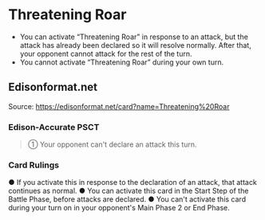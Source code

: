 # Threatening Roar

*   You can activate “Threatening Roar” in response to an attack, but the attack has already been declared so it will resolve normally. After that, your opponent cannot attack for the rest of the turn.
*   You cannot activate “Threatening Roar” during your own turn.

## Edisonformat.net

Source: https://edisonformat.net/card?name=Threatening%20Roar

### Edison-Accurate PSCT

> ① Your opponent can't declare an attack this turn.

### Card Rulings

● If you activate this in response to the declaration of an attack, that attack continues as normal.
● You can activate this card in the Start Step of the Battle Phase, before attacks are declared.
● You can't activate this card during your turn on in your opponent's Main Phase 2 or End Phase.
            